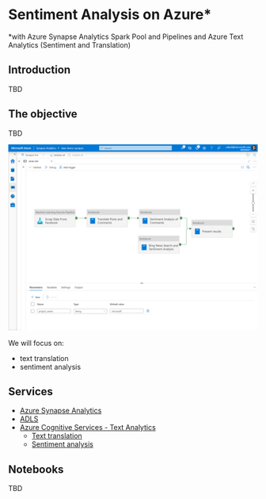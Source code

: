 # Sentiment Analysis on Azure*
*with Azure Synapse Analytics Spark Pool and Pipelines and Azure Text Analytics (Sentiment and Translation) 


## Introduction
TBD


## The objective
TBD

![ArchDiagram](https://raw.githubusercontent.com/ekote/sman-analytics/main/assets/synapse-pipeline-diagram.png) 

We will focus on:
- text translation
- sentiment analysis

## Services
- [Azure Synapse Analytics](https://docs.microsoft.com/en-us/azure/synapse-analytics/overview-what-is) 
- [ADLS](https://docs.microsoft.com/en-us/azure/storage/blobs/data-lake-storage-introduction)
- [Azure Cognitive Services - Text Analytics](https://azure.microsoft.com/en-us/services/cognitive-services/text-analytics/)
  - [Text translation](https://docs.microsoft.com/en-us/azure/cognitive-services/translator/)
  - [Sentiment analysis](https://docs.microsoft.com/en-us/azure/cognitive-services/language-service/sentiment-opinion-mining/overview)


## Notebooks
TBD